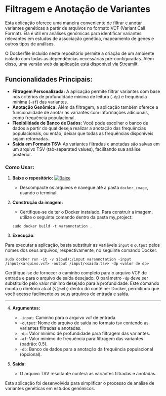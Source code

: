 # Filtragem e Anotação de Variantes

Esta aplicação oferece uma maneira conveniente de filtrar e anotar variantes genéticas a partir de arquivos no formato VCF (Variant Call Format). Ela é útil em análises genômicas para identificar variantes relevantes em estudos de associação genética, mapeamento de genes e outros tipos de análises.

O Dockerfile incluído neste repositório permite a criação de um ambiente isolado com todas as dependências necessárias pré-configuradas. Além disso, uma versão web da aplicação está disponível [via Streamlit](https://varannotation.streamlit.app/).

## Funcionalidades Principais:

- **Filtragem Personalizada:** A aplicação permite filtrar variantes com base nos critérios de profundidade mínima de leitura (`-dp`) e frequência mínima (`-af`) das variantes. 
- **Anotação Genômica:** Além da filtragem, a aplicação também oferece a funcionalidade de anotar as variantes com informações adicionais, como frequência populacional. 
- **Flexibilidade de Banco de Dados:** Você pode escolher o banco de dados a partir do qual deseja realizar a anotação das frequências populacionais, ou então, deixar que todas as frequências disponíveis sejam retornadas.
- **Saída em Formato TSV:** As variantes filtradas e anotadas são salvas em um arquivo TSV (tab-separated values), facilitando sua análise posterior.

### Como Usar:
1. **Baixe o repositório:** [![Baixe](https://img.shields.io/badge/Download-Repo-green)](https://github.com/jamessiqueirap/VarAnnotation/archive/refs/heads/main.zip)
   
   - Descompacte os arquivos e navegue até a pasta `docker_image`, usando o terminal.

3. **Construção da imagem:**
   
   - Certifique-se de ter o Docker instalado. Para construir a imagem, utilize o seguinte comando dentro da pasta my_project:
   
   ```
   sudo docker build -t varannotation .
   ```

4. **Execução:**

Para executar a aplicação, basta substituir as variáveis `input` e `output` pelos nomes dos seus arquivos, respectivamente, no seguinte comando Docker:

```
sudo docker run -it -v $(pwd):/input varannotation -input /input/<arquivo.vcf> -output /input/<saida.tsv> -dp <valor de dp>
```

Certifique-se de fornecer o caminho completo para o arquivo VCF de entrada e para o arquivo de saída desejado. O parâmetro `-dp` deve ser substituído pelo valor mínimo desejado para a profundidade. Este comando monta o diretório atual (`$(pwd)`) dentro do contêiner Docker, permitindo que você acesse facilmente os seus arquivos de entrada e saída.

---

4. **Argumentos:**
   - `-input`: Caminho para o arquivo vcf de entrada.
   - `-output`: Nome do arquivo de saída no formato tsv contendo as variantes filtradas e anotadas.
   - `-dp`: Valor mínimo de profundidade para filtragem das variantes.
   - `-af`: Valor mínimo de frequência para filtragem das variantes (padrão: 0.5).
   - `-db`: Banco de dados para a anotação da frequência populacional (opcional).

5. **Saída:**
   - O arquivo TSV resultante conterá as variantes filtradas e anotadas.
   
Esta aplicação foi desenvolvida para simplificar o processo de análise de variantes genéticas em estudos genômicos. 
